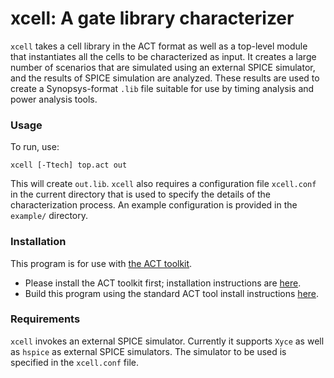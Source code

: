 # xcell: A gate library characterizer

`xcell` takes a cell library in the ACT format as well as a top-level module that instantiates all the cells to be characterized as input.
It creates a large number of scenarios that are simulated using an external SPICE simulator, and the results of SPICE simulation are analyzed.
These results are used to create a Synopsys-format `.lib` file suitable for use by timing analysis and power analysis tools.

### Usage

To run, use:

```
xcell [-Ttech] top.act out
```

This will create `out.lib`. `xcell` also requires a configuration file `xcell.conf` in the current directory that is used to specify the details of the characterization process. An example configuration is provided in the `example/` directory.

### Installation

This program is for use with [the ACT toolkit](https://github.com/asyncvlsi/act).

   * Please install the ACT toolkit first; installation instructions are [here](https://github.com/asyncvlsi/act/blob/master/README.md).
   * Build this program using the standard ACT tool install instructions [here](https://github.com/asyncvlsi/act/blob/master/README_tool.md).

### Requirements

`xcell` invokes an external SPICE simulator. Currently it supports `Xyce` as well as `hspice` as external SPICE simulators. The simulator to be used is specified in the `xcell.conf` file.
